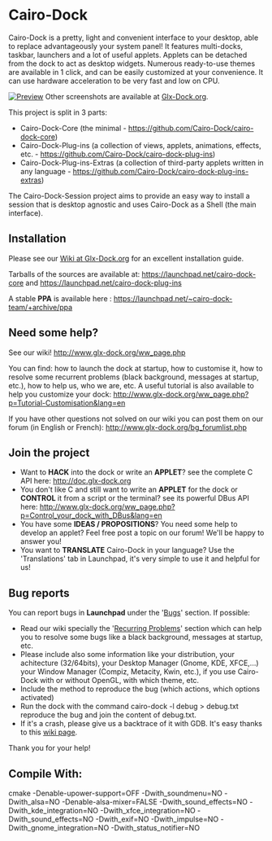 Cairo-Dock
==========

Cairo-Dock is a pretty, light and convenient interface to your desktop, able to replace advantageously your system panel! It features multi-docks, taskbar, launchers and a lot of useful applets. Applets can be detached from the dock to act as desktop widgets. Numerous ready-to-use themes are available in 1 click, and can be easily customized at your convenience. It can use hardware acceleration to be very fast and low on CPU.

[![Preview](http://download.tuxfamily.org/glxdock/communication/images/3.3/cd-panel-mix-600.jpg)](http://download.tuxfamily.org/glxdock/communication/images/3.3/cd-panel-mix.png)
Other screenshots are available at [Glx-Dock.org](http://www.glx-dock.org/mc_album.php?a=3).

This project is split in 3 parts:

  - Cairo-Dock-Core (the minimal - https://github.com/Cairo-Dock/cairo-dock-core)
  - Cairo-Dock-Plug-ins (a collection of views, applets, animations, effects, etc. - https://github.com/Cairo-Dock/cairo-dock-plug-ins)
  - Cairo-Dock-Plug-ins-Extras (a collection of third-party applets written in any language - https://github.com/Cairo-Dock/cairo-dock-plug-ins-extras)

The Cairo-Dock-Session project aims to provide an easy way to install a session that is desktop agnostic and uses Cairo-Dock as a Shell (the main interface).


Installation
------------

Please see our [Wiki at Glx-Dock.org](http://www.glx-dock.org/ww_page.php?p=By%20distributions&lang=en) for an excellent installation guide.

Tarballs of the sources are available at: https://launchpad.net/cairo-dock-core and https://launchpad.net/cairo-dock-plug-ins

A stable **PPA** is available here : https://launchpad.net/~cairo-dock-team/+archive/ppa


Need some help?
---------------

See our wiki! http://www.glx-dock.org/ww_page.php

You can find: how to launch the dock at startup, how to customise it, how to resolve some recurrent problems (black background, messages at startup, etc.), how to help us, who we are, etc.
A useful tutorial is also available to help you customize your dock: http://www.glx-dock.org/ww_page.php?p=Tutorial-Customisation&lang=en

If you have other questions not solved on our wiki you can post them on our forum (in English or French): http://www.glx-dock.org/bg_forumlist.php


Join the project
----------------

* Want to **HACK** into the dock or write an **APPLET**? see the complete C API here: http://doc.glx-dock.org
* You don't like C and still want to write an **APPLET** for the dock or **CONTROL** it from a script or the terminal? see its powerful DBus API here: http://www.glx-dock.org/ww_page.php?p=Control_your_dock_with_DBus&lang=en
* You have some **IDEAS / PROPOSITIONS**? You need some help to develop an applet? Feel free post a topic on our forum! We'll be happy to answer you!
* You want to **TRANSLATE** Cairo-Dock in your language? Use the 'Translations' tab in Launchpad, it's very simple to use it and helpful for us!


Bug reports
-----------

You can report bugs in **Launchpad** under the '[Bugs](https://bugs.launchpad.net/cairo-dock)' section. If possible:

* Read our wiki specially the '[Recurring Problems](http://www.glx-dock.org/ww_page.php?p=Recurrents%20problems&lang=en)' section which can help you to resolve some bugs like a black background, messages at startup, etc.
* Please include also some information like your distribution, your achitecture (32/64bits), your Desktop Manager (Gnome, KDE, XFCE,...) your Window Manager (Compiz, Metacity, Kwin, etc.), if you use Cairo-Dock with or without OpenGL, with which theme, etc.
* Include the method to reproduce the bug (which actions, which options activated)
* Run the dock with the command
          cairo-dock -l debug > debug.txt
reproduce the bug and join the content of debug.txt.
* If it's a crash, please give us a backtrace of it with GDB. It's easy thanks to this [wiki page](http://wiki.glx-dock.org/?p=ddd).

Thank you for your help!

## Compile With:

cmake -Denable-upower-support=OFF -Dwith_soundmenu=NO -Dwith_alsa=NO -Denable-alsa-mixer=FALSE -Dwith_sound_effects=NO -Dwith_kde_integration=NO -Dwith_xfce_integration=NO -Dwith_sound_effects=NO -Dwith_exif=NO -Dwith_impulse=NO -Dwith_gnome_integration=NO -Dwith_status_notifier=NO

